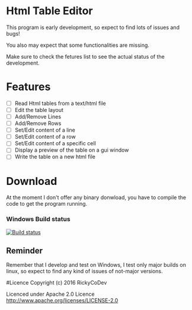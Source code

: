 # Html Table Editor

This program is early development, so expect to find lots of issues and bugs! 

You also may expect that some functionalities are missing. 

Make sure to check the fetures list to see the actual status of the development.


# Features
- [ ] Read Html tables from a text/html file
- [ ] Edit the table layout
- [ ] Add/Remove Lines
- [ ] Add/Remove Rows
- [ ] Set/Edit content of a line
- [ ] Set/Edit content of a row
- [ ] Set/Edit content of a specific cell
- [ ] Display a preview of the table on a gui window
- [ ] Write the table on a new html file 

# Download
At the moment I don't offer any binary donwload, you have to compile the code to get the program running.

### Windows Build status
[![Build status](https://ci.appveyor.com/api/projects/status/gao8c2jqu3tftuft?svg=true)](https://ci.appveyor.com/project/RickyCoDev/html-table-editor)


## Reminder
Remember that I develop and test on Windows, I test only major builds on linux, so expect to find any kind of issues of not-major versions.

#Licence
Copyright (c) 2016 RickyCoDev

Licenced under Apache 2.0 Licence
http://www.apache.org/licenses/LICENSE-2.0
